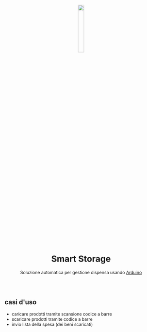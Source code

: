 <div align="center">
  <p>
      <img width="20%" src="/arduino-icon.svg">
  </p>
  <b><h1> Smart Storage </h1></b>
  <p>Soluzione automatica per gestione dispensa usando <a href="https://www.arduino.cc"> Arduino </a></p>
</div>
<br>

<br>

## casi d'uso
- caricare prodotti tramite scansione codice a barre
- scaricare prodotti tramite codice a barre
- invio lista della spesa (dei beni scaricati)

